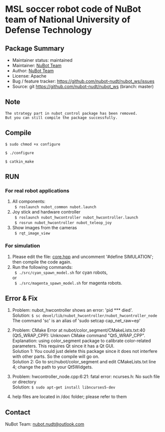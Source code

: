 # MSL soccer robot code of NuBot team of National University of Defense Technology
## Package Summary   

- Maintainer status: maintained
- Maintainer: [NuBot Team](https://www.trustie.net/organizations/23?org_subfield_id=108)
- Author: [NuBot Team](https://www.trustie.net/organizations/23?org_subfield_id=108)
- License: Apache
- Bug / feature tracker: https://github.com/nubot-nudt/nubot_ws/issues
- Source: git https://github.com/nubot-nudt/nubot_ws (branch: master)
   
## Note
	The strategy part in nubot_control package has been removed. 
	But you can still compile the package successfully.

## Compile
   `$ sudo chmod +x configure`
   
   `$ ./configure`
   
   `$ catkin_make`

## RUN
### For real robot applications
1. All components:   
   ` $ roslaunch nubot_common nubot.launch`
2. Joy stick and hardware controller   
   ` $ roslaunch nubot_hwcontroller nubot_hwcontroller.launch`   
   ` $ rosrun nubot_hwcontroller nubot_teleop_joy`
3. Show images from the cameras   
   ` $ rqt_image_view`
   
### For simulation
1. Please edit the file: [core.hpp][1] and uncomment '#define SIMULATION'; then compile the code again.
2. Run the following commands:   
` $ ./src/cyan_spawn_model.sh` for cyan robots,   
or   
` $ ./src/magenta_spawn_model.sh` for magenta robots.

## Error & Fix
1. Problem: nubot_hwcontroller shows an error: 'pid *** died'.   
Solution: ` $ sc devel/lib/nubot_hwcontroller/nubot_hwcontroller_node   `
The command 'sc' is an alias of 'sudo setcap cap_net_raw=ep'

2. Problem: CMake Error at nubot/color_segment/CMakeLists.txt:40 (Qt5_WRAP_CPP): Unknown CMake command "Qt5_WRAP_CPP".    
Explanation: using color_segment package to calibrate color-related parameters. This requires Qt since it has a Qt GUI.   
Solution 1: You could just delete this package since it does not interfere with other parts. So the compile will go on.   
Solution 2: Go to src/nubot/color_segment and edit CMakeLists.txt line 4; change the path to your Qt5Widgets.   

3. Problem: hwcontroller_node.cpp:6:21: fatal error: ncurses.h: No such file or directory     
Solution: `$ sudo apt-get install libncurses5-dev`   

4. help files are located in /doc folder; please refer to them   


## Contact
NuBot Team: nubot.nudt@outlook.com

[1]: src/nubot/nubot_common/core/include/nubot/core/core.hpp
